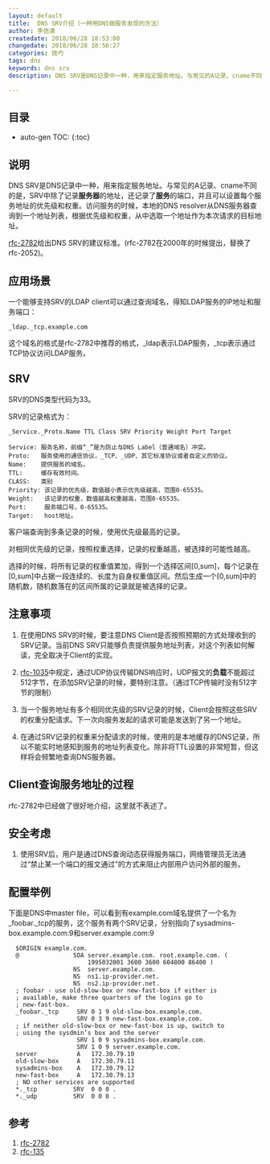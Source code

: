 ```yaml
---
layout: default
title:  DNS SRV介绍（一种用DNS做服务发现的方法）
author: 李佶澳
createdate: 2018/06/28 18:53:00
changedate: 2018/06/28 18:56:27
categories: 技巧
tags: dns
keywords: dns srv
description: DNS SRV是DNS记录中一种，用来指定服务地址。与常见的A记录、cname不同的是还记录了服务的端口，并且可以设置每个服务地址的优先级和权重。

---
```


## 目录
* auto-gen TOC:
{:toc}

## 说明

DNS SRV是DNS记录中一种，用来指定服务地址。与常见的A记录、cname不同的是，SRV中除了记录**服务器**的地址，还记录了**服务**的端口，并且可以设置每个服务地址的优先级和权重。访问服务的时候，本地的DNS resolver从DNS服务器查询到一个地址列表，根据优先级和权重，从中选取一个地址作为本次请求的目标地址。

[rfc-2782][1]给出DNS SRV的建议标准。(rfc-2782在2000年的时候提出，替换了rfc-2052)。

## 应用场景

一个能够支持SRV的LDAP client可以通过查询域名，得知LDAP服务的IP地址和服务端口：

    _ldap._tcp.example.com

这个域名的格式是rfc-2782中推荐的格式，\_ldap表示LDAP服务，\_tcp表示通过TCP协议访问LDAP服务。

## SRV

SRV的DNS类型代码为33。

SRV的记录格式为：

    _Service._Proto.Name TTL Class SRV Priority Weight Port Target
    
    Service: 服务名称，前缀“_”是为防止与DNS Label（普通域名）冲突。
    Proto:   服务使用的通信协议，_TCP、_UDP、其它标准协议或者自定义的协议。
    Name:    提供服务的域名。
    TTL:     缓存有效时间。
    CLASS:   类别
    Priority: 该记录的优先级，数值越小表示优先级越高，范围0-65535。
    Weight:   该记录的权重，数值越高权重越高，范围0-65535。     
    Port:     服务端口号，0-65535。
    Target:   host地址。

客户端查询到多条记录的时候，使用优先级最高的记录。

对相同优先级的记录，按照权重选择，记录的权重越高，被选择的可能性越高。

选择的时候，将所有记录的权重值累加，得到一个选择区间[0,sum]，每个记录在[0,sum]中占据一段连续的、长度为自身权重值区间。然后生成一个[0,sum]中的随机数，随机数落在的区间所属的记录就是被选择的记录。

## 注意事项

1.  在使用DNS SRV的时候，要注意DNS Client是否按照预期的方式处理收到的SRV记录。当前DNS SRV只能够负责提供服务地址列表，对这个列表如何解读，完全取决于Client的实现。

2.  [rfc-1035][2]中规定，通过UDP协议传输DNS响应时，UDP报文的**负载**不能超过512字节，在添加SRV记录的时候，要特别注意。（通过TCP传输时没有512字节的限制）

3.  当一个服务地址有多个相同优先级的SRV记录的时候，Client会按照这些SRV的权重分配请求。下一次向服务发起的请求可能是发送到了另一个地址。

4.  在通过SRV记录的权重来分配请求的时候，使用的是本地缓存的DNS记录，所以不能实时地感知到服务的地址列表变化。除非将TTL设置的非常短暂，但这样将会频繁地查询DNS服务器。

## Client查询服务地址的过程

rfc-2782中已经做了很好地介绍，这里就不表述了。

## 安全考虑

1.  使用SRV后，用户是通过DNS查询动态获得服务端口，网络管理员无法通过“禁止某一个端口的报文通过”的方式来阻止内部用户访问外部的服务。

## 配置举例

下面是DNS中master file，可以看到有example.com域名提供了一个名为\_foobar.\_tcp的服务，这个服务有两个SRV记录，分别指向了sysadmins-box.example.com:9和server.example.com:9

      $ORIGIN example.com.
      @               SOA server.example.com. root.example.com. (
                          1995032001 3600 3600 604800 86400 )
                      NS  server.example.com.
                      NS  ns1.ip-provider.net.
                      NS  ns2.ip-provider.net.
      ; foobar - use old-slow-box or new-fast-box if either is
      ; available, make three quarters of the logins go to
      ; new-fast-box.
      _foobar._tcp     SRV 0 1 9 old-slow-box.example.com.
                       SRV 0 3 9 new-fast-box.example.com.
      ; if neither old-slow-box or new-fast-box is up, switch to
      ; using the sysdmin’s box and the server
                       SRV 1 0 9 sysadmins-box.example.com.
                       SRV 1 0 9 server.example.com.
      server           A   172.30.79.10
      old-slow-box     A   172.30.79.11
      sysadmins-box    A   172.30.79.12
      new-fast-box     A   172.30.79.13
      ; NO other services are supported
      *._tcp          SRV  0 0 0 .
      *._udp          SRV  0 0 0 .

## 参考

1. [rfc-2782][1]
2. [rfc-135][2]

[1]: https://www.rfc-editor.org/rfc/pdfrfc/rfc2782.txt.pdf "rfc-2782"
[2]: https://www.rfc-editor.org/rfc/pdfrfc/rfc1035.txt.pdf "rfc-1035"
